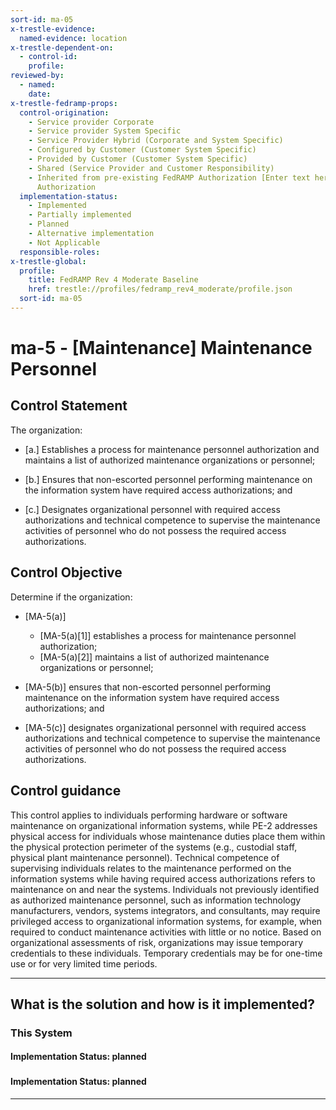 ```yaml
---
sort-id: ma-05
x-trestle-evidence:
  named-evidence: location
x-trestle-dependent-on:
  - control-id:
    profile:
reviewed-by:
  - named:
    date:
x-trestle-fedramp-props:
  control-origination:
    - Service provider Corporate
    - Service provider System Specific
    - Service Provider Hybrid (Corporate and System Specific)
    - Configured by Customer (Customer System Specific)
    - Provided by Customer (Customer System Specific)
    - Shared (Service Provider and Customer Responsibility)
    - Inherited from pre-existing FedRAMP Authorization [Enter text here], Date of
      Authorization
  implementation-status:
    - Implemented
    - Partially implemented
    - Planned
    - Alternative implementation
    - Not Applicable
  responsible-roles:
x-trestle-global:
  profile:
    title: FedRAMP Rev 4 Moderate Baseline
    href: trestle://profiles/fedramp_rev4_moderate/profile.json
  sort-id: ma-05
---
```


# ma-5 - \[Maintenance\] Maintenance Personnel

## Control Statement

The organization:

- \[a.\] Establishes a process for maintenance personnel authorization and maintains a list of authorized maintenance organizations or personnel;

- \[b.\] Ensures that non-escorted personnel performing maintenance on the information system have required access authorizations; and

- \[c.\] Designates organizational personnel with required access authorizations and technical competence to supervise the maintenance activities of personnel who do not possess the required access authorizations.

## Control Objective

Determine if the organization:

- \[MA-5(a)\]

  - \[MA-5(a)[1]\] establishes a process for maintenance personnel authorization;
  - \[MA-5(a)[2]\] maintains a list of authorized maintenance organizations or personnel;

- \[MA-5(b)\] ensures that non-escorted personnel performing maintenance on the information system have required access authorizations; and

- \[MA-5(c)\] designates organizational personnel with required access authorizations and technical competence to supervise the maintenance activities of personnel who do not possess the required access authorizations.

## Control guidance

This control applies to individuals performing hardware or software maintenance on organizational information systems, while PE-2 addresses physical access for individuals whose maintenance duties place them within the physical protection perimeter of the systems (e.g., custodial staff, physical plant maintenance personnel). Technical competence of supervising individuals relates to the maintenance performed on the information systems while having required access authorizations refers to maintenance on and near the systems. Individuals not previously identified as authorized maintenance personnel, such as information technology manufacturers, vendors, systems integrators, and consultants, may require privileged access to organizational information systems, for example, when required to conduct maintenance activities with little or no notice. Based on organizational assessments of risk, organizations may issue temporary credentials to these individuals. Temporary credentials may be for one-time use or for very limited time periods.

______________________________________________________________________

## What is the solution and how is it implemented?

<!-- For implementation status enter one of: implemented, partial, planned, alternative, not-applicable -->

<!-- Note that the list of rules under ### Rules: is read-only and changes will not be captured after assembly to JSON -->

### This System

<!-- Add implementation prose for the main This System component for control: ma-5 -->

#### Implementation Status: planned

### 

<!-- Add control implementation description here for control: ma-5 -->

#### Implementation Status: planned

______________________________________________________________________
